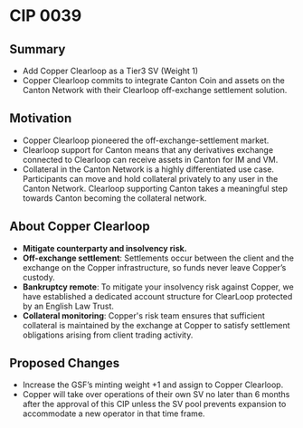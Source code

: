 # CIP 0039

## Summary

- Add Copper Clearloop as a Tier3 SV (Weight 1)
- Copper Clearloop commits to integrate Canton Coin and assets on the Canton Network with their Clearloop off-exchange settlement solution.

## Motivation

- Copper Clearloop pioneered the off-exchange-settlement market.
- Clearloop support for Canton means that any derivatives exchange connected to Clearloop can receive assets in Canton for IM and VM.
- Collateral in the Canton Network is a highly differentiated use case. Participants can move and hold collateral privately to any user in the Canton Network. Clearloop supporting Canton takes a meaningful step towards Canton becoming the collateral network.

## About Copper Clearloop

- **Mitigate counterparty and insolvency risk.**
- **Off-exchange settlement**: Settlements occur between the client and the exchange on the Copper infrastructure, so funds never leave Copper’s custody.
- **Bankruptcy remote**: To mitigate your insolvency risk against Copper, we have established a dedicated account structure for ClearLoop protected by an English Law Trust.
- **Collateral monitoring**: Copper's risk team ensures that sufficient collateral is maintained by the exchange at Copper to satisfy settlement obligations arising from client trading activity.

## Proposed Changes

- Increase the GSF’s minting weight +1 and assign to Copper Clearloop.
- Copper will take over operations of their own SV no later than 6 months after the approval of this CIP unless the SV pool prevents expansion to accommodate a new operator in that time frame.
